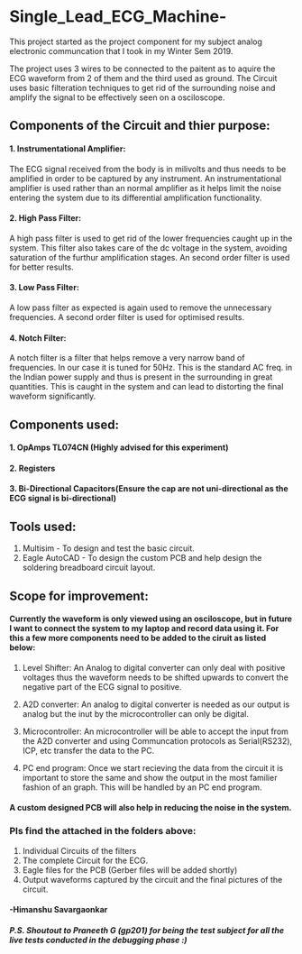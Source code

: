 # Single_Lead_ECG_Machine-

This project started as the project component for my subject analog electronic communcation that I took in my Winter Sem 2019.

The project uses 3 wires to be connected to the paitent as to aquire the ECG waveform from 2 of them and the third used as ground. The Circuit uses basic filteration techniques to get rid of the surrounding noise and amplify the signal to be effectively seen on a osciloscope.

## Components of the Circuit and thier purpose:
#### 1. Instrumentational Amplifier:
The ECG signal received from the body is in milivolts and thus needs to be amplified in order to be captured by any instrument. An instrumentational amplifier is used rather than an normal amplifier as it helps limit the noise entering the system due to its differential amplification functionality.

#### 2. High Pass Filter:
A high pass filter is used to get rid of the lower frequencies caught up in the system. This filter also takes care of the dc voltage in the system, avoiding saturation of the furthur amplification stages. An second order filter is used for better results.

#### 3. Low Pass Filter:
A low pass filter as expected is again used to remove the unnecessary frequencies. A second order filter is used for optimised results.

#### 4. Notch Filter:
A notch filter is a filter that helps remove a very narrow band of frequencies. In our case it is tuned for 50Hz. This is the standard AC freq. in the Indian power supply and thus is present in the surrounding in great quantities. This is caught in the system and can lead to distorting the final waveform significantly.

## Components used:
#### 1. OpAmps TL074CN (Highly advised for this experiment)
#### 2. Registers 
#### 3. Bi-Directional Capacitors(Ensure the cap are not uni-directional as the ECG signal is bi-directional)

## Tools used:
1. Multisim - To design and test the basic circuit.
2. Eagle AutoCAD - To design the custom PCB and help design the soldering breadboard circuit layout.

## Scope for improvement:
#### Currently the waveform is only viewed using an osciloscope, but in future I want to connect the system to my laptop and record data using it. For this a few more components need to be added to the ciruit as listed below:

1. Level Shifter:
An Analog to digital converter can only deal with positive voltages thus the waveform needs to be shifted upwards to convert the negative part of the ECG signal to positive.

2. A2D converter:
An analog to digital converter is needed as our output is analog but the inut by the microcontroller can only be digital.

3. Microcontroller:
An microcontroller will be able to accept the input from the A2D converter and using Communcation protocols as Serial(RS232), ICP, etc transfer the data to the PC.

4. PC end program:
Once we start recieving the data from the circuit it is important to store the same and show the output in the most familier fashion of an graph. This will be handled by an PC end program.

#### A custom designed PCB will also help in reducing the noise in the system.


### Pls find the attached in the folders above:
1. Individual Circuits of the filters
2. The complete Circuit for the ECG.
3. Eagle files for the PCB (Gerber files will be added shortly)
4. Output waveforms captured by the circuit and the final pictures of the circuit.


#### -Himanshu Savargaonkar
##### P.S. Shoutout to Praneeth G (gp201) for being the test subject for all the live tests conducted in the debugging phase :)

